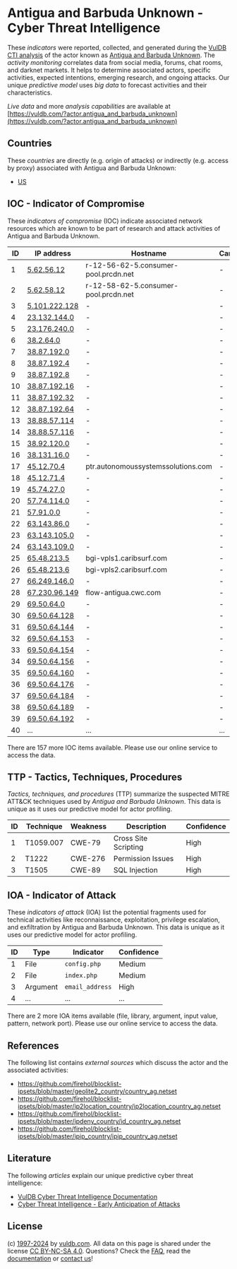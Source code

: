 # Antigua and Barbuda Unknown - Cyber Threat Intelligence

These _indicators_ were reported, collected, and generated during the [VulDB CTI analysis](https://vuldb.com/?kb.cti) of the actor known as [Antigua and Barbuda Unknown](https://vuldb.com/?actor.antigua_and_barbuda_unknown). The _activity monitoring_ correlates data from social media, forums, chat rooms, and darknet markets. It helps to determine associated actors, specific activities, expected intentions, emerging research, and ongoing attacks. Our unique _predictive model_ uses _big data_ to forecast activities and their characteristics.

_Live data_ and more _analysis capabilities_ are available at [https://vuldb.com/?actor.antigua_and_barbuda_unknown](https://vuldb.com/?actor.antigua_and_barbuda_unknown)

## Countries

These _countries_ are directly (e.g. origin of attacks) or indirectly (e.g. access by proxy) associated with Antigua and Barbuda Unknown:

* [US](https://vuldb.com/?country.us)

## IOC - Indicator of Compromise

These _indicators of compromise_ (IOC) indicate associated network resources which are known to be part of research and attack activities of Antigua and Barbuda Unknown.

ID | IP address | Hostname | Campaign | Confidence
-- | ---------- | -------- | -------- | ----------
1 | [5.62.56.12](https://vuldb.com/?ip.5.62.56.12) | r-12-56-62-5.consumer-pool.prcdn.net | - | High
2 | [5.62.58.12](https://vuldb.com/?ip.5.62.58.12) | r-12-58-62-5.consumer-pool.prcdn.net | - | High
3 | [5.101.222.128](https://vuldb.com/?ip.5.101.222.128) | - | - | High
4 | [23.132.144.0](https://vuldb.com/?ip.23.132.144.0) | - | - | High
5 | [23.176.240.0](https://vuldb.com/?ip.23.176.240.0) | - | - | High
6 | [38.2.64.0](https://vuldb.com/?ip.38.2.64.0) | - | - | High
7 | [38.87.192.0](https://vuldb.com/?ip.38.87.192.0) | - | - | High
8 | [38.87.192.4](https://vuldb.com/?ip.38.87.192.4) | - | - | High
9 | [38.87.192.8](https://vuldb.com/?ip.38.87.192.8) | - | - | High
10 | [38.87.192.16](https://vuldb.com/?ip.38.87.192.16) | - | - | High
11 | [38.87.192.32](https://vuldb.com/?ip.38.87.192.32) | - | - | High
12 | [38.87.192.64](https://vuldb.com/?ip.38.87.192.64) | - | - | High
13 | [38.88.57.114](https://vuldb.com/?ip.38.88.57.114) | - | - | High
14 | [38.88.57.116](https://vuldb.com/?ip.38.88.57.116) | - | - | High
15 | [38.92.120.0](https://vuldb.com/?ip.38.92.120.0) | - | - | High
16 | [38.131.16.0](https://vuldb.com/?ip.38.131.16.0) | - | - | High
17 | [45.12.70.4](https://vuldb.com/?ip.45.12.70.4) | ptr.autonomoussystemssolutions.com | - | High
18 | [45.12.71.4](https://vuldb.com/?ip.45.12.71.4) | - | - | High
19 | [45.74.27.0](https://vuldb.com/?ip.45.74.27.0) | - | - | High
20 | [57.74.114.0](https://vuldb.com/?ip.57.74.114.0) | - | - | High
21 | [57.91.0.0](https://vuldb.com/?ip.57.91.0.0) | - | - | High
22 | [63.143.86.0](https://vuldb.com/?ip.63.143.86.0) | - | - | High
23 | [63.143.105.0](https://vuldb.com/?ip.63.143.105.0) | - | - | High
24 | [63.143.109.0](https://vuldb.com/?ip.63.143.109.0) | - | - | High
25 | [65.48.213.5](https://vuldb.com/?ip.65.48.213.5) | bgi-vpls1.caribsurf.com | - | High
26 | [65.48.213.6](https://vuldb.com/?ip.65.48.213.6) | bgi-vpls2.caribsurf.com | - | High
27 | [66.249.146.0](https://vuldb.com/?ip.66.249.146.0) | - | - | High
28 | [67.230.96.149](https://vuldb.com/?ip.67.230.96.149) | flow-antigua.cwc.com | - | High
29 | [69.50.64.0](https://vuldb.com/?ip.69.50.64.0) | - | - | High
30 | [69.50.64.128](https://vuldb.com/?ip.69.50.64.128) | - | - | High
31 | [69.50.64.144](https://vuldb.com/?ip.69.50.64.144) | - | - | High
32 | [69.50.64.153](https://vuldb.com/?ip.69.50.64.153) | - | - | High
33 | [69.50.64.154](https://vuldb.com/?ip.69.50.64.154) | - | - | High
34 | [69.50.64.156](https://vuldb.com/?ip.69.50.64.156) | - | - | High
35 | [69.50.64.160](https://vuldb.com/?ip.69.50.64.160) | - | - | High
36 | [69.50.64.176](https://vuldb.com/?ip.69.50.64.176) | - | - | High
37 | [69.50.64.184](https://vuldb.com/?ip.69.50.64.184) | - | - | High
38 | [69.50.64.189](https://vuldb.com/?ip.69.50.64.189) | - | - | High
39 | [69.50.64.192](https://vuldb.com/?ip.69.50.64.192) | - | - | High
40 | ... | ... | ... | ...

There are 157 more IOC items available. Please use our online service to access the data.

## TTP - Tactics, Techniques, Procedures

_Tactics, techniques, and procedures_ (TTP) summarize the suspected MITRE ATT&CK techniques used by _Antigua and Barbuda Unknown_. This data is unique as it uses our predictive model for actor profiling.

ID | Technique | Weakness | Description | Confidence
-- | --------- | -------- | ----------- | ----------
1 | T1059.007 | CWE-79 | Cross Site Scripting | High
2 | T1222 | CWE-276 | Permission Issues | High
3 | T1505 | CWE-89 | SQL Injection | High

## IOA - Indicator of Attack

These _indicators of attack_ (IOA) list the potential fragments used for technical activities like reconnaissance, exploitation, privilege escalation, and exfiltration by Antigua and Barbuda Unknown. This data is unique as it uses our predictive model for actor profiling.

ID | Type | Indicator | Confidence
-- | ---- | --------- | ----------
1 | File | `config.php` | Medium
2 | File | `index.php` | Medium
3 | Argument | `email_address` | High
4 | ... | ... | ...

There are 2 more IOA items available (file, library, argument, input value, pattern, network port). Please use our online service to access the data.

## References

The following list contains _external sources_ which discuss the actor and the associated activities:

* https://github.com/firehol/blocklist-ipsets/blob/master/geolite2_country/country_ag.netset
* https://github.com/firehol/blocklist-ipsets/blob/master/ip2location_country/ip2location_country_ag.netset
* https://github.com/firehol/blocklist-ipsets/blob/master/ipdeny_country/id_country_ag.netset
* https://github.com/firehol/blocklist-ipsets/blob/master/ipip_country/ipip_country_ag.netset

## Literature

The following _articles_ explain our unique predictive cyber threat intelligence:

* [VulDB Cyber Threat Intelligence Documentation](https://vuldb.com/?kb.cti)
* [Cyber Threat Intelligence - Early Anticipation of Attacks](https://www.scip.ch/en/?labs.20201022)

## License

(c) [1997-2024](https://vuldb.com/?kb.changelog) by [vuldb.com](https://vuldb.com/?kb.about). All data on this page is shared under the license [CC BY-NC-SA 4.0](https://creativecommons.org/licenses/by-nc-sa/4.0/). Questions? Check the [FAQ](https://vuldb.com/?kb.faq), read the [documentation](https://vuldb.com/?kb) or [contact us](https://vuldb.com/?contact)!
